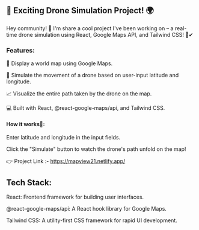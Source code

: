 ## 🚁 Exciting Drone Simulation Project! 🌍

Hey community! 👋 I'm share a cool project I've been working on – a real-time drone simulation using React, Google Maps API, and Tailwind CSS! 🌈✔

### Features:

📍 Display a world map using Google Maps.

🚁 Simulate the movement of a drone based on user-input latitude and longitude.

📈 Visualize the entire path taken by the drone on the map.

💻 Built with React, @react-google-maps/api, and Tailwind CSS.

#### How it works🤔:

Enter latitude and longitude in the input fields.

Click the "Simulate" button to watch the drone's path unfold on the map!

👉 Project Link :- https://mapview21.netlify.app/

## Tech Stack:

React: Frontend framework for building user interfaces.

@react-google-maps/api: A React hook library for Google Maps.

Tailwind CSS: A utility-first CSS framework for rapid UI development.

